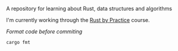 A repository for learning about Rust, data structures and algorithms

I'm currently working through the [Rust by Practice](https://practice.course.rs/why-exercise.html) course.

_Format code before commiting_

```bash
cargo fmt
```
